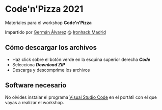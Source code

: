 # Code'n'Pizza 2021

Materiales para el workshop **Code'n'Pizza**

Impartido por [Germán Álvarez](https://www.linkedin.com/in/german-alvarez-dev/) @ [Ironhack Madrid](https://www.ironhack.com/es/desarrollo-web/madrid)

## Cómo descargar los archivos

- Haz click sobre el botón verde en la esquina superior derecha **_Code_**
- Selecciona **_Download ZIP_**
- Descarga y descomprime los archivos

## Software necesario

No olvides instalar el programa [Visual Studio Code](https://code.visualstudio.com/) en el portátil con el que vayas a realizar el workshop.

